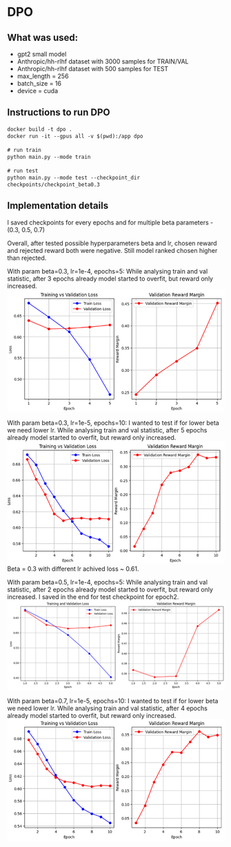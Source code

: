 # DPO

## What was used:
* gpt2 small model
* Anthropic/hh-rlhf dataset with 3000 samples for TRAIN/VAL
* Anthropic/hh-rlhf dataset with 500 samples for TEST
* max_length = 256
* batch_size = 16
* device = cuda

## Instructions to run DPO
```
docker build -t dpo .
docker run -it --gpus all -v $(pwd):/app dpo

# run train
python main.py --mode train

# run test
python main.py --mode test --checkpoint_dir checkpoints/checkpoint_beta0.3
```


## Implementation details
I saved checkpoints for every epochs and for multiple beta parameters - (0.3, 0.5, 0.7)

Overall, after tested possible hyperparameters beta and lr, chosen reward and rejected reward both were negative. Still model ranked chosen higher than rejected.

With param beta=0.3, lr=1e-4, epochs=5:
While analysing train and val statistic, after 3 epochs already model started to overfit, but reward only increased.
![alt text](assets/beta0.3_1.png)

With param beta=0.3, lr=1e-5, epochs=10:
I wanted to test if for lower beta we need lower lr. 
While analysing train and val statistic, after 5 epochs already model started to overfit, but reward only increased.
![alt text](assets/beta0.3_2.png)
Beta = 0.3 with different lr achived loss ~ 0.61.

With param beta=0.5, lr=1e-4, epochs=5:
While analysing train and val statistic, after 2 epochs already model started to overfit, but reward only increased.
I saved in the end for test checkpoint for epoch2.
![alt text](assets/beta0.5.png)

With param beta=0.7, lr=1e-5, epochs=10:
I wanted to test if for lower beta we need lower lr. 
While analysing train and val statistic, after 4 epochs already model started to overfit, but reward only increased.
![alt text](assets/beta0.7.png)
